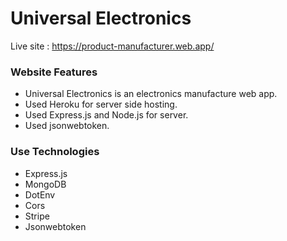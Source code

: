 # Universal Electronics

Live site : https://product-manufacturer.web.app/

### Website Features
- Universal Electronics is an electronics manufacture web app.
- Used Heroku for server side hosting.
- Used Express.js and Node.js for server.
- Used jsonwebtoken.

### Use Technologies
- Express.js
- MongoDB
- DotEnv
- Cors
- Stripe
- Jsonwebtoken
